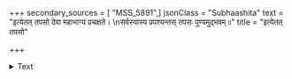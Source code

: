 +++
secondary_sources = [ "MSS_5891",]
jsonClass = "Subhaashita"
text = "इत्येतत् तपसो देवा महाभाग्यं प्रचक्षते।  \nसर्वस्यास्य प्रपश्यन्तस् तपसः पुण्यमुद्भवम्॥"
title = "इत्येतत् तपसो"

+++

<details><summary>Text</summary>

इत्येतत् तपसो देवा महाभाग्यं प्रचक्षते।  
सर्वस्यास्य प्रपश्यन्तस् तपसः पुण्यमुद्भवम्॥
</details>
